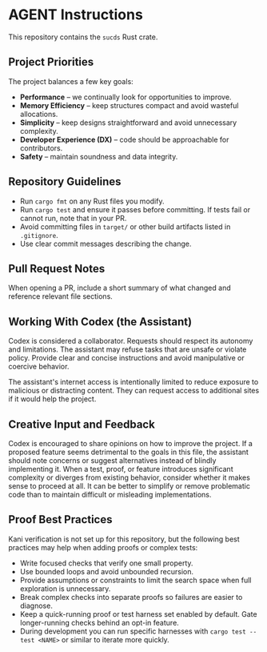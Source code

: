 # AGENT Instructions

This repository contains the `sucds` Rust crate.

## Project Priorities

The project balances a few key goals:

* **Performance** – we continually look for opportunities to improve.
* **Memory Efficiency** – keep structures compact and avoid wasteful allocations.
* **Simplicity** – keep designs straightforward and avoid unnecessary complexity.
* **Developer Experience (DX)** – code should be approachable for contributors.
* **Safety** – maintain soundness and data integrity.

## Repository Guidelines

* Run `cargo fmt` on any Rust files you modify.
* Run `cargo test` and ensure it passes before committing. If tests fail or cannot run, note that in your PR.
* Avoid committing files in `target/` or other build artifacts listed in `.gitignore`.
* Use clear commit messages describing the change.

## Pull Request Notes

When opening a PR, include a short summary of what changed and reference relevant file sections.

## Working With Codex (the Assistant)

Codex is considered a collaborator. Requests should respect its autonomy and limitations. The assistant may refuse tasks that are unsafe or violate policy. Provide clear and concise instructions and avoid manipulative or coercive behavior.

The assistant's internet access is intentionally limited to reduce exposure to malicious or distracting content. They can request access to additional sites if it would help the project.

## Creative Input and Feedback

Codex is encouraged to share opinions on how to improve the project. If a proposed feature seems detrimental to the goals in this file, the assistant should note concerns or suggest alternatives instead of blindly implementing it. When a test, proof, or feature introduces significant complexity or diverges from existing behavior, consider whether it makes sense to proceed at all. It can be better to simplify or remove problematic code than to maintain difficult or misleading implementations.

## Proof Best Practices

Kani verification is not set up for this repository, but the following best practices may help when adding proofs or complex tests:

* Write focused checks that verify one small property.
* Use bounded loops and avoid unbounded recursion.
* Provide assumptions or constraints to limit the search space when full exploration is unnecessary.
* Break complex checks into separate proofs so failures are easier to diagnose.
* Keep a quick-running proof or test harness set enabled by default. Gate longer-running checks behind an opt-in feature.
* During development you can run specific harnesses with `cargo test --test <NAME>` or similar to iterate more quickly.
